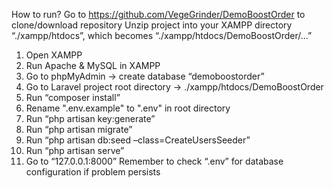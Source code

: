 How to run?
Go to https://github.com/VegeGrinder/DemoBoostOrder to clone/download repository
Unzip project into your XAMPP directory “./xampp/htdocs”, which becomes “./xampp/htdocs/DemoBoostOrder/…”
1) Open XAMPP
2) Run Apache & MySQL in XAMPP
3) Go to phpMyAdmin -> create database “demoboostorder”
4) Go to Laravel project root directory -> ./xampp/htdocs/DemoBoostOrder
5) Run “composer install”
6) Rename ".env.example" to ".env" in root directory
7) Run “php artisan key:generate”
8) Run “php artisan migrate”
9) Run “php artisan db:seed –class=CreateUsersSeeder”
10) Run “php artisan serve”
11) Go to “127.0.0.1:8000”
Remember to check “.env” for database configuration if problem persists

